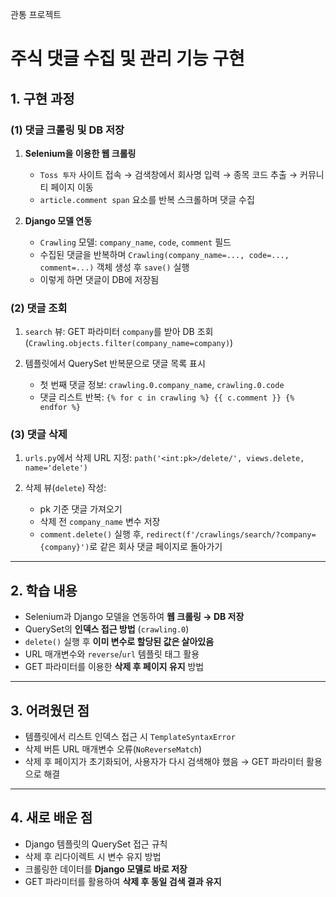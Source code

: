 관통 프로젝트
# 주식 댓글 수집 및 관리 기능 구현

## 1. 구현 과정

### (1) 댓글 크롤링 및 DB 저장

1. **Selenium을 이용한 웹 크롤링**

   * `Toss 투자` 사이트 접속 → 검색창에서 회사명 입력 → 종목 코드 추출 → 커뮤니티 페이지 이동
   * `article.comment span` 요소를 반복 스크롤하며 댓글 수집
2. **Django 모델 연동**

   * `Crawling` 모델: `company_name`, `code`, `comment` 필드
   * 수집된 댓글을 반복하며 `Crawling(company_name=..., code=..., comment=...)` 객체 생성 후 `save()` 실행
   * 이렇게 하면 댓글이 DB에 저장됨

### (2) 댓글 조회

1. `search` 뷰: GET 파라미터 `company`를 받아 DB 조회 (`Crawling.objects.filter(company_name=company)`)
2. 템플릿에서 QuerySet 반복문으로 댓글 목록 표시

   * 첫 번째 댓글 정보: `crawling.0.company_name`, `crawling.0.code`
   * 댓글 리스트 반복: `{% for c in crawling %} {{ c.comment }} {% endfor %}`

### (3) 댓글 삭제

1. `urls.py`에서 삭제 URL 지정: `path('<int:pk>/delete/', views.delete, name='delete')`
2. 삭제 뷰(`delete`) 작성:

   * pk 기준 댓글 가져오기
   * 삭제 전 `company_name` 변수 저장
   * `comment.delete()` 실행 후, `redirect(f'/crawlings/search/?company={company}')`로 같은 회사 댓글 페이지로 돌아가기

---

## 2. 학습 내용

* Selenium과 Django 모델을 연동하여 **웹 크롤링 → DB 저장**
* QuerySet의 **인덱스 접근 방법** (`crawling.0`)
* `delete()` 실행 후 **이미 변수로 할당된 값은 살아있음**
* URL 매개변수와 `reverse`/`url` 템플릿 태그 활용
* GET 파라미터를 이용한 **삭제 후 페이지 유지** 방법

---

## 3. 어려웠던 점

* 템플릿에서 리스트 인덱스 접근 시 `TemplateSyntaxError`
* 삭제 버튼 URL 매개변수 오류(`NoReverseMatch`)
* 삭제 후 페이지가 초기화되어, 사용자가 다시 검색해야 했음 → GET 파라미터 활용으로 해결

---

## 4. 새로 배운 점

* Django 템플릿의 QuerySet 접근 규칙
* 삭제 후 리다이렉트 시 변수 유지 방법
* 크롤링한 데이터를 **Django 모델로 바로 저장**
* GET 파라미터를 활용하여 **삭제 후 동일 검색 결과 유지**